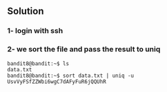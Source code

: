 ## Solution 

### 1- login with ssh

### 2-  we sort the file and pass the result to uniq
```
bandit8@bandit:~$ ls
data.txt
bandit8@bandit:~$ sort data.txt | uniq -u
UsvVyFSfZZWbi6wgC7dAFyFuR6jQQUhR

```
